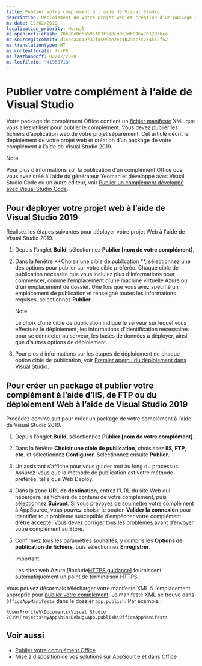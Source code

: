 ```yaml
---
title: Publier votre complément à l’aide de Visual Studio
description: Déploiement de votre projet web et création d’un package de votre complément à l’aide de Visual Studio 2019.
ms.date: 12/02/2019
localization_priority: Normal
ms.openlocfilehash: 78b80e0c6a595f83f3a8cdde1db806a7612036ea
ms.sourcegitcommit: d15bca2c12732f8599be2ec4b2adc7c254552f52
ms.translationtype: MT
ms.contentlocale: fr-FR
ms.lasthandoff: 02/12/2020
ms.locfileid: "41950718"
---
```

# <a name="publish-your-add-in-using-visual-studio"></a>Publier votre complément à l’aide de Visual Studio

Votre package de complément Office contient un [fichier manifeste](../develop/add-in-manifests.md) XML que vous allez utiliser pour publier le complément. Vous devez publier les fichiers d’application web de votre projet séparément. Cet article décrit le déploiement de votre projet web et création d’un package de votre complément à l’aide de Visual Studio 2019.

> [!NOTE]
> Pour plus d’informations sur la publication d’un complément Office que vous avez créé à l’aide du générateur Yeoman et développé avec Visual Studio Code ou un autre éditeur, voir [Publier un complément développé avec Visual Studio Code](publish-add-in-vs-code.md).

## <a name="to-deploy-your-web-project-using-visual-studio-2019"></a>Pour déployer votre projet web à l’aide de Visual Studio 2019

Réalisez les étapes suivantes pour déployer votre projet Web à l'aide de Visual Studio 2019.

1. Depuis l’onglet **Build**, sélectionnez **Publier [nom de votre complément]**.

2. Dans la fenêtre **Choisir une cible de publication **, sélectionnez une des options pour publier sur votre cible préférée. Chaque cible de publication nécessite que vous incluiez plus d'informations pour commencer, comme l'emplacement d'une machine virtuelle Azure ou d'un emplacement de dossier. Une fois que vous avez spécifié un emplacement de publication et renseigné toutes les informations requises, sélectionnez **Publier**

    > [!NOTE]
    > Le choix d’une cible de publication indique le serveur sur lequel vous effectuez le déploiement, les informations d’identification nécessaires pour se connecter au serveur, les bases de données à déployer, ainsi que d’autres options de déploiement.

3. Pour plus d’informations sur les étapes de déploiement de chaque option cible de publication, voir [Premier aperçu du déploiement dans Visual Studio](/visualstudio/deployment/deploying-applications-services-and-components?view=vs-2019).

## <a name="to-package-and-publish-your-add-in-using-iis-ftp-or-web-deploy-using-visual-studio-2019"></a>Pour créer un package et publier votre complément à l’aide d’IIS, de FTP ou du déploiement Web à l’aide de Visual Studio 2019

Procédez comme suit pour créer un package de votre complément à l’aide de Visual Studio 2019.

1. Depuis l’onglet **Build**, sélectionnez **Publier [nom de votre complément]**.
2. Dans la fenêtre **Choisir une cible de publication**, choisissez **IIS, FTP, etc.** et sélectionnez **Configurer**. Sélectionnez ensuite **Publier**.
3. Un assistant s’affiche pour vous guider tout au long du processus. Assurez-vous que la méthode de publication est votre méthode préférée, telle que Web Deploy.
4. Dans la zone **URL de destination**, entrez l'URL du site Web qui hébergera les fichiers de contenu de votre complément, puis sélectionnez **Suivant**. Si vous prévoyez de soumettre votre complément à AppSource, vous pouvez choisir le bouton **Valider la connexion** pour identifier tout problème susceptible d'empêcher votre complément d'être accepté. Vous devez corriger tous les problèmes avant d’envoyer votre complément au Store.
5. Confirmez tous les paramètres souhaités, y compris les **Options de publication de fichiers**, puis sélectionnez **Enregistrer**.

    > [!IMPORTANT]
    > Les sites web Azure [!include[HTTPS guidance](../includes/https-guidance.md)] fournissent automatiquement un point de terminaison HTTPS.

Vous pouvez désormais télécharger votre manifeste XML à l’emplacement approprié pour [publier votre complément](../publish/publish.md). Le manifeste XML se trouve dans `OfficeAppManifests` dans le dossier `app.publish`. Par exemple :

 `%UserProfile%\Documents\Visual Studio 2019\Projects\MyApp\bin\Debug\app.publish\OfficeAppManifests`

## <a name="see-also"></a>Voir aussi

- [Publier votre complément Office](../publish/publish.md)
- [Mise à disposition de vos solutions sur AppSource et dans Office](/office/dev/store/submit-to-the-office-store)
